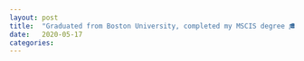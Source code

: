```yaml
---
layout: post
title:  "Graduated from Boston University, completed my MSCIS degree 🎓"
date:   2020-05-17 
categories: 
---
```

